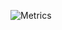 ![Metrics](https://metrics.lecoq.io/satvikDesktop?template=classic&base.community=0&isocalendar=1&languages=1&lines=1&notable=1&isocalendar.duration=half-year&languages.limit=8&languages.threshold=0%25&languages.colors=github&languages.sections=most-used&languages.indepth=false&languages.analysis.timeout=15&languages.categories=markup%2C%20programming&languages.recent.categories=markup%2C%20programming&languages.recent.load=300&languages.recent.days=14&notable.from=organization&notable.repositories=false&notable.indepth=false&config.timezone=Asia%2FCalcutta)
 

